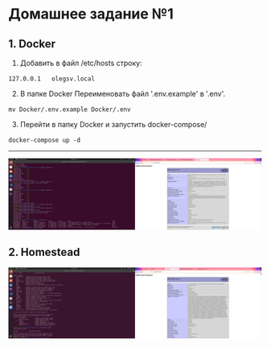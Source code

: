 # Домашнее задание №1
## 1. Docker

1. Добавить в файл /etc/hosts строку:
```shell
127.0.0.1   olegsv.local
```

2. В папке Docker Переименовать файл '.env.example' в '.env'.
```shell
mv Docker/.env.example Docker/.env
```

3. Перейти в папку Docker и запустить docker-compose/
```shell
docker-compose up -d
```
---

<img src="/Docker/Screenshot from 2021-07-28 21-17-43.png">

## 2. Homestead

<img src="/Homestead/Screenshot from 2021-07-28 22-22-40.jpg">
